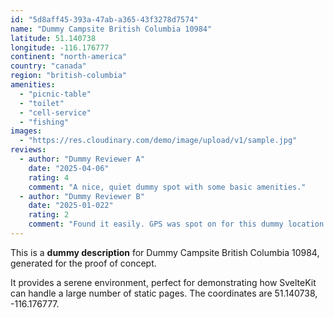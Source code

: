 ```yaml
---
id: "5d8aff45-393a-47ab-a365-43f3278d7574"
name: "Dummy Campsite British Columbia 10984"
latitude: 51.140738
longitude: -116.176777
continent: "north-america"
country: "canada"
region: "british-columbia"
amenities:
  - "picnic-table"
  - "toilet"
  - "cell-service"
  - "fishing"
images:
  - "https://res.cloudinary.com/demo/image/upload/v1/sample.jpg"
reviews:
  - author: "Dummy Reviewer A"
    date: "2025-04-06"
    rating: 4
    comment: "A nice, quiet dummy spot with some basic amenities."
  - author: "Dummy Reviewer B"
    date: "2025-01-022"
    rating: 2
    comment: "Found it easily. GPS was spot on for this dummy location."
---
```


This is a **dummy description** for Dummy Campsite British Columbia 10984, generated for the proof of concept.

It provides a serene environment, perfect for demonstrating how SvelteKit can handle a large number of static pages. The coordinates are 51.140738, -116.176777.
